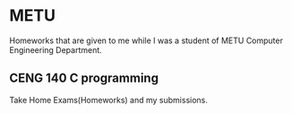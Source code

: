 # METU
Homeworks that are given to me while I was a student of METU Computer Engineering Department.
## CENG 140 C programming
Take Home Exams(Homeworks) and my submissions.
